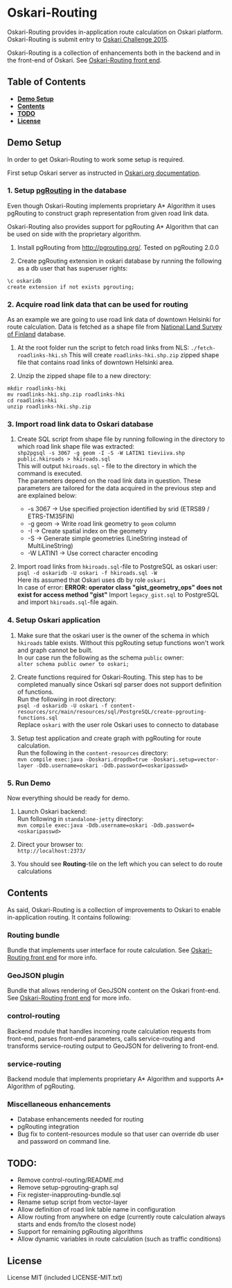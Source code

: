 # Oskari-Routing

Oskari-Routing provides in-application route calculation on Oskari platform. Oskari-Routing is submit entry to [Oskari Challenge 2015](http://oskari.org/challenge).

Oskari-Routing is a collection of enhancements both in the backend and in the front-end of Oskari. See [Oskari-Routing front end](http://todo).

## Table of Contents

* **[Demo Setup](#demo-setup)**
* **[Contents](#contents)**
* **[TODO](#todo)**
* **[License](#license)**

## Demo Setup

In order to get Oskari-Routing to work some setup is required.

First setup Oskari server as instructed in [Oskari.org documentation](http://oskari.org/documentation/backend/server-embedded-developer).

### 1. Setup [pgRouting](http://pgrouting.org/) in the database

Even though Oskari-Routing implements proprietary A\* Algorithm it uses pgRouting to construct graph representation
from given road link data.

Oskari-Routing also provides support for pgRouting A\* Algorithm that can be used on side with the proprietary algorithm.

1. Install pgRouting from http://pgrouting.org/. Tested on pgRouting 2.0.0

2. Create pgRouting extension in oskari database by running the following as a db user that has superuser rights:
```
\c oskaridb
create extension if not exists pgrouting;
```

### 2. Acquire road link data that can be used for routing

As an example we are going to use road link data of downtown Helsinki for route calculation.
Data is fetched as a shape file from [National Land Survey of Finland](http://www.maanmittauslaitos.fi/en) database.

1. At the root folder run the script to fetch road links from NLS:
`./fetch-roadlinks-hki.sh`
This will create `roadlinks-hki.shp.zip` zipped shape file that contains road links of downtown Helsinki area.

2. Unzip the zipped shape file to a new directory:
```
mkdir roadlinks-hki
mv roadlinks-hki.shp.zip roadlinks-hki
cd roadlinks-hki
unzip roadlinks-hki.shp.zip
```

### 3. Import road link data to Oskari database

1. Create SQL script from shape file by running following in the directory to which road link shape file was extracted:  
`shp2pgsql -s 3067 -g geom -I -S -W LATIN1 tieviiva.shp public.hkiroads > hkiroads.sql`  
This will output `hkiroads.sql` - file to the directory in which the command is executed.  
The parameters depend on the road link data in question. These parameters are tailored for the data acquired in the
previous step and are explained below:  
    * -s 3067 -> Use specified projection identified by srid (ETRS89 / ETRS-TM35FIN)
    * -g geom -> Write road link geometry to `geom` column
    * -I -> Create spatial index on the geometry
    * -S -> Generate simple geometries (LineString instead of MultiLineString)
    * -W LATIN1 -> Use correct character encoding  

2. Import road links from `hkiroads.sql`-file to PostgreSQL as oskari user:
`psql -d oskaridb -U oskari -f hkiroads.sql -W`  
Here its assumed that Oskari uses db by role `oskari`    
In case of error: **ERROR: operator class "gist_geometry_ops" does not exist for access method "gist"**
Import `legacy_gist.sql` to PostgreSQL and import `hkiroads.sql`-file again.

### 4. Setup Oskari application

1. Make sure that the oskari user is the owner of the schema in which `hkiroads` table exists.
Without this pgRouting setup functions won't work and graph cannot be built.  
In our case run the following as the schema `public` owner:  
`alter schema public owner to oskari;`

2. Create functions required for Oskari-Routing. This step has to be completed manually since Oskari sql parser does not support definition of functions.  
Run the following in root directory:  
`psql -d oskaridb -U oskari -f content-resources/src/main/resources/sql/PostgreSQL/create-pgrouting-functions.sql`  
Replace `oskari` with the user role Oskari uses to connecto to database

3. Setup test application and create graph with pgRouting for route calculation.  
Run the following in the `content-resources` directory:  
`mvn compile exec:java -Doskari.dropdb=true -Doskari.setup=vector-layer -Ddb.username=oskari -Ddb.password=<oskaripasswd>`

### 5. Run Demo

Now everything should be ready for demo.

1. Launch Oskari backend:  
Run following in `standalone-jetty` directory:  
`mvn compile exec:java -Ddb.username=oskari -Ddb.password=<oskaripasswd>`

2. Direct your browser to:  
`http://localhost:2373/`

3. You should see **Routing**-tile on the left which you can select to do route calculations

## Contents

As said, Oskari-Routing is a collection of improvements to Oskari to enable in-application routing. It contains following:

### Routing bundle

Bundle that implements user interface for route calculation. See [Oskari-Routing front end](http://todo) for more info.

### GeoJSON plugin

Bundle that allows rendering of GeoJSON content on the Oskari front-end. See [Oskari-Routing front end](http://todo) for more info.

### control-routing

Backend module that handles incoming route calculation requests from front-end, parses front-end parameters, calls service-routing and
transforms service-routing output to GeoJSON for delivering to front-end.

### service-routing

Backend module that implements proprietary A\* Algorithm and supports A\* Algorithm of pgRouting.

### Miscellaneous enhancements

* Database enhancements needed for routing
* pgRouting integration
* Bug fix to content-resources module so that user can override db user and password on command line.

## TODO:

* Remove control-routing/README.md
* Remove setup-pgrouting-graph.sql
* Fix register-inapprouting-bundle.sql
* Rename setup script from vector-layer
* Allow definition of road link table name in configuration
* Allow routing from anywhere on edge (currently route calculation always starts and ends from/to the closest node)
* Support for remaining pgRouting algorithms
* Allow dynamic variables in route calculation (such as traffic conditions)

## License

License MIT (included LICENSE-MIT.txt)